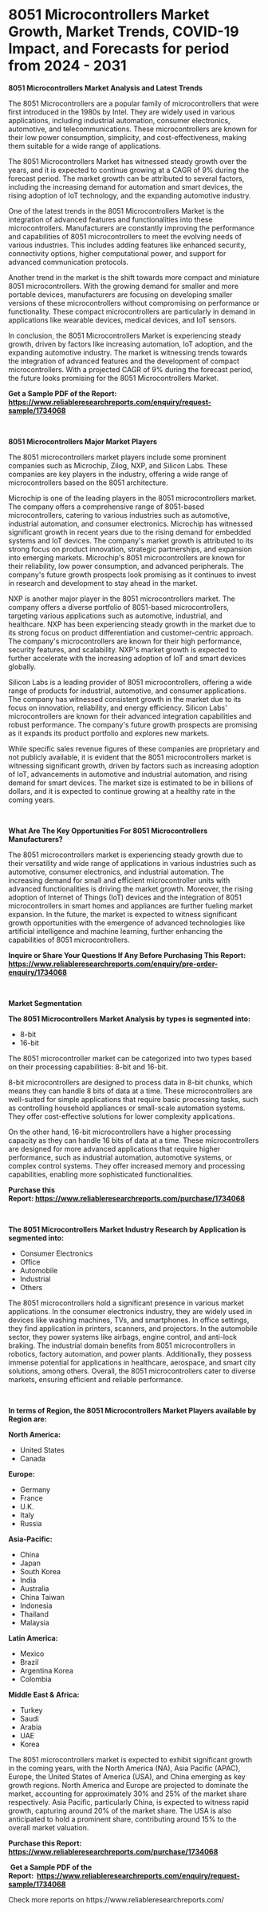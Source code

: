 <p><h1>8051 Microcontrollers Market Growth, Market Trends, COVID-19 Impact, and Forecasts for period from 2024 - 2031</h1></p><p><strong>8051 Microcontrollers Market Analysis and Latest Trends</strong></p>
<p><p>The 8051 Microcontrollers are a popular family of microcontrollers that were first introduced in the 1980s by Intel. They are widely used in various applications, including industrial automation, consumer electronics, automotive, and telecommunications. These microcontrollers are known for their low power consumption, simplicity, and cost-effectiveness, making them suitable for a wide range of applications.</p><p>The 8051 Microcontrollers Market has witnessed steady growth over the years, and it is expected to continue growing at a CAGR of 9% during the forecast period. The market growth can be attributed to several factors, including the increasing demand for automation and smart devices, the rising adoption of IoT technology, and the expanding automotive industry.</p><p>One of the latest trends in the 8051 Microcontrollers Market is the integration of advanced features and functionalities into these microcontrollers. Manufacturers are constantly improving the performance and capabilities of 8051 microcontrollers to meet the evolving needs of various industries. This includes adding features like enhanced security, connectivity options, higher computational power, and support for advanced communication protocols.</p><p>Another trend in the market is the shift towards more compact and miniature 8051 microcontrollers. With the growing demand for smaller and more portable devices, manufacturers are focusing on developing smaller versions of these microcontrollers without compromising on performance or functionality. These compact microcontrollers are particularly in demand in applications like wearable devices, medical devices, and IoT sensors.</p><p>In conclusion, the 8051 Microcontrollers Market is experiencing steady growth, driven by factors like increasing automation, IoT adoption, and the expanding automotive industry. The market is witnessing trends towards the integration of advanced features and the development of compact microcontrollers. With a projected CAGR of 9% during the forecast period, the future looks promising for the 8051 Microcontrollers Market.</p></p>
<p><strong>Get a Sample PDF of the Report:&nbsp; <a href="https://www.reliableresearchreports.com/enquiry/request-sample/1734068">https://www.reliableresearchreports.com/enquiry/request-sample/1734068</a></strong></p>
<p>&nbsp;</p>
<p><strong>8051 Microcontrollers Major Market Players</strong></p>
<p><p>The 8051 microcontrollers market players include some prominent companies such as Microchip, Zilog, NXP, and Silicon Labs. These companies are key players in the industry, offering a wide range of microcontrollers based on the 8051 architecture.</p><p>Microchip is one of the leading players in the 8051 microcontrollers market. The company offers a comprehensive range of 8051-based microcontrollers, catering to various industries such as automotive, industrial automation, and consumer electronics. Microchip has witnessed significant growth in recent years due to the rising demand for embedded systems and IoT devices. The company's market growth is attributed to its strong focus on product innovation, strategic partnerships, and expansion into emerging markets. Microchip's 8051 microcontrollers are known for their reliability, low power consumption, and advanced peripherals. The company's future growth prospects look promising as it continues to invest in research and development to stay ahead in the market.</p><p>NXP is another major player in the 8051 microcontrollers market. The company offers a diverse portfolio of 8051-based microcontrollers, targeting various applications such as automotive, industrial, and healthcare. NXP has been experiencing steady growth in the market due to its strong focus on product differentiation and customer-centric approach. The company's microcontrollers are known for their high performance, security features, and scalability. NXP's market growth is expected to further accelerate with the increasing adoption of IoT and smart devices globally.</p><p>Silicon Labs is a leading provider of 8051 microcontrollers, offering a wide range of products for industrial, automotive, and consumer applications. The company has witnessed consistent growth in the market due to its focus on innovation, reliability, and energy efficiency. Silicon Labs' microcontrollers are known for their advanced integration capabilities and robust performance. The company's future growth prospects are promising as it expands its product portfolio and explores new markets.</p><p>While specific sales revenue figures of these companies are proprietary and not publicly available, it is evident that the 8051 microcontrollers market is witnessing significant growth, driven by factors such as increasing adoption of IoT, advancements in automotive and industrial automation, and rising demand for smart devices. The market size is estimated to be in billions of dollars, and it is expected to continue growing at a healthy rate in the coming years.</p></p>
<p>&nbsp;</p>
<p><strong>What Are The Key Opportunities For 8051 Microcontrollers Manufacturers?</strong></p>
<p><p>The 8051 microcontrollers market is experiencing steady growth due to their versatility and wide range of applications in various industries such as automotive, consumer electronics, and industrial automation. The increasing demand for small and efficient microcontroller units with advanced functionalities is driving the market growth. Moreover, the rising adoption of Internet of Things (IoT) devices and the integration of 8051 microcontrollers in smart homes and appliances are further fueling market expansion. In the future, the market is expected to witness significant growth opportunities with the emergence of advanced technologies like artificial intelligence and machine learning, further enhancing the capabilities of 8051 microcontrollers.</p></p>
<p><strong>Inquire or Share Your Questions If Any Before Purchasing This Report: <a href="https://www.reliableresearchreports.com/enquiry/pre-order-enquiry/1734068">https://www.reliableresearchreports.com/enquiry/pre-order-enquiry/1734068</a></strong></p>
<p>&nbsp;</p>
<p><strong>Market Segmentation</strong></p>
<p><strong>The 8051 Microcontrollers Market Analysis by types is segmented into:</strong></p>
<p><ul><li>8-bit</li><li>16-bit</li></ul></p>
<p><p>The 8051 microcontroller market can be categorized into two types based on their processing capabilities: 8-bit and 16-bit. </p><p>8-bit microcontrollers are designed to process data in 8-bit chunks, which means they can handle 8 bits of data at a time. These microcontrollers are well-suited for simple applications that require basic processing tasks, such as controlling household appliances or small-scale automation systems. They offer cost-effective solutions for lower complexity applications.</p><p>On the other hand, 16-bit microcontrollers have a higher processing capacity as they can handle 16 bits of data at a time. These microcontrollers are designed for more advanced applications that require higher performance, such as industrial automation, automotive systems, or complex control systems. They offer increased memory and processing capabilities, enabling more sophisticated functionalities.</p></p>
<p><strong>Purchase this Report:&nbsp;<a href="https://www.reliableresearchreports.com/purchase/1734068">https://www.reliableresearchreports.com/purchase/1734068</a></strong></p>
<p>&nbsp;</p>
<p><strong>The 8051 Microcontrollers Market Industry Research by Application is segmented into:</strong></p>
<p><ul><li>Consumer Electronics</li><li>Office</li><li>Automobile</li><li>Industrial</li><li>Others</li></ul></p>
<p><p>The 8051 microcontrollers hold a significant presence in various market applications. In the consumer electronics industry, they are widely used in devices like washing machines, TVs, and smartphones. In office settings, they find application in printers, scanners, and projectors. In the automobile sector, they power systems like airbags, engine control, and anti-lock braking. The industrial domain benefits from 8051 microcontrollers in robotics, factory automation, and power plants. Additionally, they possess immense potential for applications in healthcare, aerospace, and smart city solutions, among others. Overall, the 8051 microcontrollers cater to diverse markets, ensuring efficient and reliable performance.</p></p>
<p>&nbsp;</p>
<p><strong>In terms of Region, the 8051 Microcontrollers Market Players available by Region are:</strong></p>
<p>
    <p> <strong> North America: </strong>
        <ul>
            <li>United States</li>
            <li>Canada</li>
        </ul>
        </p> 
    <p> <strong> Europe: </strong>
        <ul>
            <li>Germany</li>
            <li>France</li>
            <li>U.K.</li>
            <li>Italy</li>
            <li>Russia</li>
        </ul>
        </p> 
    <p> <strong> Asia-Pacific: </strong>
        <ul>
            <li>China</li>
            <li>Japan</li>
            <li>South Korea</li>
            <li>India</li>
            <li>Australia</li>
            <li>China Taiwan</li>
            <li>Indonesia</li>
            <li>Thailand</li>
            <li>Malaysia</li>
        </ul>
        </p> 
    <p> <strong> Latin America: </strong>
        <ul>
            <li>Mexico</li>
            <li>Brazil</li>
            <li>Argentina Korea</li>
            <li>Colombia</li>
        </ul>
        </p> 
    <p> <strong> Middle East & Africa: </strong>
        <ul>
            <li>Turkey</li>
            <li>Saudi</li>
            <li>Arabia</li>
            <li>UAE</li>
            <li>Korea</li>
        </ul>
    </p>
    </p>
<p><p>The 8051 microcontrollers market is expected to exhibit significant growth in the coming years, with the North America (NA), Asia Pacific (APAC), Europe, the United States of America (USA), and China emerging as key growth regions. North America and Europe are projected to dominate the market, accounting for approximately 30% and 25% of the market share respectively. Asia Pacific, particularly China, is expected to witness rapid growth, capturing around 20% of the market share. The USA is also anticipated to hold a prominent share, contributing around 15% to the overall market valuation.</p></p>
<p><strong>Purchase this Report: <a href="https://www.reliableresearchreports.com/purchase/1734068">https://www.reliableresearchreports.com/purchase/1734068</a></strong></p>
<p>&nbsp;<strong>Get a Sample PDF of the Report:&nbsp;&nbsp;<a href="https://www.reliableresearchreports.com/enquiry/request-sample/1734068">https://www.reliableresearchreports.com/enquiry/request-sample/1734068</a></strong></p>
<p><strong></strong></p>
<p>Check more reports on https://www.reliableresearchreports.com/</p>